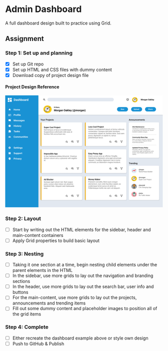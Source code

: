 # Admin Dashboard

A full dashboard design built to practice using Grid.

## Assignment

### Step 1: Set up and planning
- [x] Set up Git repo
- [x] Set up HTML and CSS files with dummy content
- [x] Download copy of project design file

#### Project Design Reference
![Dashboard Preview](./assets/dashboard-preview.png)

### Step 2: Layout
- [ ] Start by writing out the HTML elements for the sidebar, header and main-content containers
- [ ] Apply Grid properties to build basic layout

### Step 3: Nesting
- [ ] Taking it one section at a time, begin nesting child elements under the parent elements in the HTML
- [ ] In the sidebar, use more grids to lay out the navigation and branding sections
- [ ] In the header, use more grids to lay out the search bar, user info and buttons
- [ ] For the main-content, use more grids to lay out the projects, announcements and trending items
- [ ] Fill out some dummy content and placeholder images to position all of the grid items

### Step 4: Complete
- [ ] Either recreate the dashboard example above or style own design
- [ ] Push to GitHub & Publish
